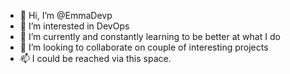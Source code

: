 - 👋 Hi, I’m @EmmaDevp
- 👀 I’m interested in DevOps
- 🌱 I’m currently and constantly learning to be better at what I do
- 💞️ I’m looking to collaborate on couple of interesting projects
- 📫 I could be reached via this space.

<!---
EmmaDevp/EmmaDevp is a ✨ special ✨ repository because its `README.md` (this file) appears on your GitHub profile.
You can click the Preview link to take a look at your changes.
--->

